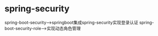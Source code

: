 # spring-security
spring-boot-security-->springboot集成spring-security实现登录认证
spring-boot-security-role-->实现动态角色管理
